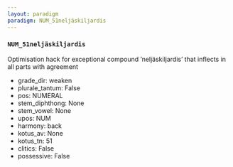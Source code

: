 ```yaml
---
layout: paradigm
paradigm: NUM_51neljäskiljardis
---
```

### ` NUM_51neljäskiljardis `

Optimisation hack for exceptional compound ’neljäskiljardis’ that inflects in all parts with agreement
* grade_dir: weaken
* plurale_tantum: False
* pos: NUMERAL
* stem_diphthong: None
* stem_vowel: None
* upos: NUM
* harmony: back
* kotus_av: None
* kotus_tn: 51
* clitics: False
* possessive: False
